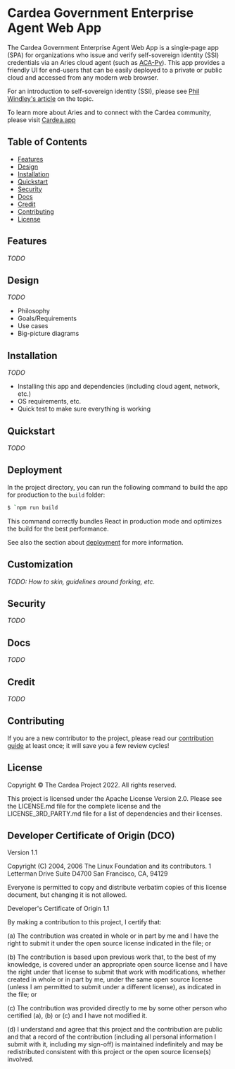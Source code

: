 # Cardea Government Enterprise Agent Web App

The Cardea Government Enterprise Agent Web App is a single-page app (SPA) for organizations who issue and verify self-sovereign identity (SSI) credentials via an Aries cloud agent (such as [ACA-Py](https://github.com/hyperledger/aries-cloudagent-python)). This app provides a friendly UI for end-users that can be easily deployed to a private or public cloud and accessed from any modern web browser.

For an introduction to self-sovereign identity (SSI), please see [Phil Windley's article](https://www.windley.com/archives/2018/09/multi-source_and_self-sovereign_identity.shtml) on the topic.

To learn more about Aries and to connect with the Cardea community, please visit [Cardea.app](https://cardea.app)

## Table of Contents

- [Features](#background)
- [Design](#install)
- [Installation](#install)
- [Quickstart](#usage)
- [Security](#security)
- [Docs](#api)
- [Credit](#credit)
- [Contributing](#contributing)
- [License](#license)

## Features

_TODO_

## Design

_TODO_

- Philosophy
- Goals/Requirements
- Use cases
- Big-picture diagrams

## Installation

_TODO_

- Installing this app and dependencies (including cloud agent, network, etc.)
- OS requirements, etc.
- Quick test to make sure everything is working

## Quickstart

_TODO_

## Deployment

In the project directory, you can run the following command to build the app for production to the `build` folder:

```bash
$ `npm run build
```

This command correctly bundles React in production mode and optimizes the build for the best performance.

See also the section about [deployment](https://facebook.github.io/create-react-app/docs/deployment) for more information.

## Customization

_TODO: How to skin, guidelines around forking, etc._

## Security

_TODO_

## Docs

_TODO_

## Credit

_TODO_

## Contributing

If you are a new contributor to the project, please read our [contribution guide](./CONTRIBUTING.md) at least once; it will save you a few review cycles!

## License

Copyright © The Cardea Project 2022. All rights reserved.

This project is licensed under the Apache License Version 2.0. Please see the LICENSE.md file for the complete license and the LICENSE_3RD_PARTY.md file for a list of dependencies and their licenses.

## Developer Certificate of Origin (DCO)

Version 1.1

Copyright (C) 2004, 2006 The Linux Foundation and its contributors.
1 Letterman Drive
Suite D4700
San Francisco, CA, 94129

Everyone is permitted to copy and distribute verbatim copies of this
license document, but changing it is not allowed.

Developer's Certificate of Origin 1.1

By making a contribution to this project, I certify that:

(a) The contribution was created in whole or in part by me and I
have the right to submit it under the open source license
indicated in the file; or

(b) The contribution is based upon previous work that, to the best
of my knowledge, is covered under an appropriate open source
license and I have the right under that license to submit that
work with modifications, whether created in whole or in part
by me, under the same open source license (unless I am
permitted to submit under a different license), as indicated
in the file; or

(c) The contribution was provided directly to me by some other
person who certified (a), (b) or (c) and I have not modified
it.

(d) I understand and agree that this project and the contribution
are public and that a record of the contribution (including all
personal information I submit with it, including my sign-off) is
maintained indefinitely and may be redistributed consistent with
this project or the open source license(s) involved.
